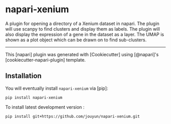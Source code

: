 # napari-xenium


A plugin for opening a directory of a Xenium dataset in napari.  The plugin will use scanpy to find clusters and display them as labels.  The plugin will also display the expression of a gene in the dataset as a layer.  The UMAP is shown as a plot object which can be drawn on to find sub-clusters.

----------------------------------

This [napari] plugin was generated with [Cookiecutter] using [@napari]'s [cookiecutter-napari-plugin] template.

<!--
Don't miss the full getting started guide to set up your new package:
https://github.com/napari/cookiecutter-napari-plugin#getting-started

and review the napari docs for plugin developers:
https://napari.org/stable/plugins/index.html
-->

## Installation

You will eventually install `napari-xenium` via [pip]:

    pip install napari-xenium



To install latest development version :

    pip install git+https://github.com/jouyun/napari-xenium.git


